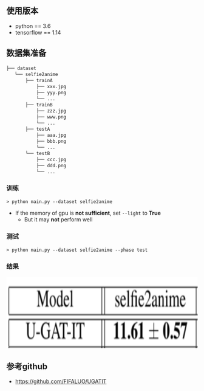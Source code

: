 ## 使用版本
* python == 3.6
* tensorflow == 1.14


## 数据集准备
```
├── dataset
   └── selfie2anime
       ├── trainA
           ├── xxx.jpg
           ├── yyy.png
           └── ...
       ├── trainB
           ├── zzz.jpg
           ├── www.png
           └── ...
       ├── testA
           ├── aaa.jpg 
           ├── bbb.png
           └── ...
       └── testB
           ├── ccc.jpg 
           ├── ddd.png
           └── ...
```

### 训练
```
> python main.py --dataset selfie2anime
```
* If the memory of gpu is **not sufficient**, set `--light` to **True**
  * But it may **not** perform well


### 测试
```
> python main.py --dataset selfie2anime --phase test
```

### 结果
<div align="center">
  <img src = 'KID_results.png' width = '738px' height = '187px'>
</div>


## 参考github
* https://github.com/FIFALUO/UGATIT